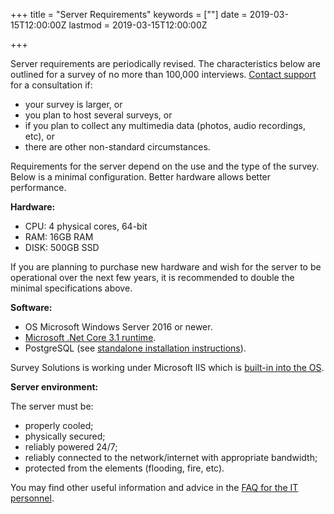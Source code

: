 ﻿+++
title = "Server Requirements"
keywords = [""]
date = 2019-03-15T12:00:00Z
lastmod = 2019-03-15T12:00:00Z

+++

Server requirements are periodically revised. The characteristics below are
outlined for a survey of no more than 100,000 interviews. 
[Contact support](https://mysurvey.solutions/ContactUs) for a consultation if:

- your survey is larger, or 
- you plan to host several surveys, or 
- if you plan to collect any multimedia data (photos, audio recordings, etc), or
- there are other non-standard circumstances.

Requirements for the server depend on the use and the type of the survey.
Below is a minimal configuration. Better hardware allows better performance.

**Hardware:**

- CPU: 4 physical cores, 64-bit
- RAM: 16GB RAM
- DISK: 500GB SSD

If you are planning to purchase new hardware and wish for the server to be 
operational over the next few years, it is recommended to double the minimal
specifications above.

**Software:**

- OS Microsoft Windows Server 2016 or newer.
- [Microsoft .Net Core 3.1 runtime](https://dotnet.microsoft.com/download/dotnet-core/3.1).
- PostgreSQL (see [standalone installation instructions](/headquarters/config/standalone-installation/)).

Survey Solutions is working under Microsoft IIS which is 
[built-in into the OS](https://support.microsoft.com/en-us/help/224609/how-to-obtain-versions-of-internet-information-server-iis).

**Server environment:**

The server must be:

- properly cooled;
- physically secured;
- reliably powered 24/7;
- reliably connected to the network/internet with appropriate bandwidth;
- protected from the elements (flooding, fire, etc).

You may find other useful information and advice in the 
[FAQ for the IT personnel](/getting-started/faq-for-it-personnel/).